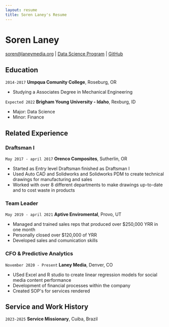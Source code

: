 ```yaml
---
layout: resume
title: Soren Laney's Resume
---
```

# Soren Laney


<div id="webaddress">
<a href="soren@laneymedia.org">soren@laneymedia.org</a>
| <a href="https://byuidatascience.github.io/development.html">Data Science Program</a>
| <a href="https://github.com/sorenlaney">GitHub</a>
</div>

<!-- https://www.monique.tech/the-art-of-markdown -->


## Education

`2014-2017`
__Umpqua Comunity College__, Roseburg, OR

- Studying a Associates Degree in Mechanical Engineering

`Expected 2022`
__Brigham Young University - Idaho__, Rexburg, ID

- Major: Data Science
- Minor: Finance


## Related Experience

### Draftsman I

`May 2017 - april 2017`
__Orenco Composites__, Sutherlin, OR

- Started as Entry level Draftsman finished as Draftsman I
- Used Auto CAD and Solidworks and Solidworks PDM to create technical drawings for manufacturing and sales
- Worked with over 8 different departments to make drawings up-to-date and to cost waste in products

### Team Leader

`May 2019 - april 2021`
__Aptive Enviromental__, Provo, UT

- Managed and trained sales reps that produced over $250,000 YRR in one month
- Personally closed over $120,000 of YRR
- Developed sales and comunication skills


### CFO & Predictive Analytics

`November 2020 - Present`
__Laney Media__, Denver, CO

- USed Excel and R studio to create linear regression models for social media content performance
- Development of financial processes within the company
- Created SOP's for services rendered


## Service and Work History


`2023-2025`
__Service Missionary__, Cuiba, Brazil



<!-- ### Footer

Last updated: May 2013 -->


